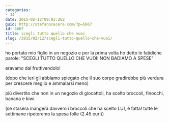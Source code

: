 ```yaml
---
categories:
- JJ
date: 2015-02-12T09:03:26Z
guid: http://stefanocecere.com/?p=5667
id: 5667
title: scegli tutto quello che vuoi
slug: /2015/02/12/scegli-tutto-quello-che-vuoi/
---
```


ho portato mio figlio in un negozio e per la prima volta ho detto le fatidiche parole: "SCEGLI TUTTO QUELLO CHE VUOI! NON BADIAMO A SPESE"

eravamo dal fruttivendolo!
  
(dopo che ieri gli abbiamo spiegato che il suo corpo gradirebbe più verdura per crescere meglio e ammalarsi meno)

<div class="text_exposed_show">
  <p>
    più divertito che non in un negozio di giocattoli, ha scelto broccoli, finocchi, banana e kiwi.
  </p>
  
  <p>
    (se stasera mangerà davvero i broccoli che ha scelto LUI, è fatta! tutte le settimane ripeteremo la spesa folle (2.45 euri))
  </p>
</div>